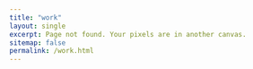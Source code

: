 ```yaml
---
title: "work"
layout: single
excerpt: Page not found. Your pixels are in another canvas.
sitemap: false
permalink: /work.html
---
```

